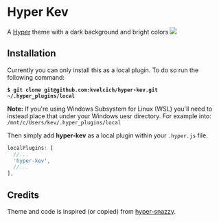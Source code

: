 # Hyper Kev
A [Hyper](https://hyper.is) theme with a dark background and bright colors
![](screenshot.png)

## Installation
Currently you can only install this as a local plugin. To do so run the 
following command:

**`$ git clone git@github.com:kvelcich/hyper-kev.git ~/.hyper_plugins/local`**

**Note:** If you're using Windows Subsystem for Linux (WSL) you'll need to instead
place that under your Windows uesr directory. For example into:
`/mnt/c/Users/kev/.hyper_plugins/local`

Then simply add **hyper-kev** as a local plugin within your `.hyper.js` file.
```javascript
localPlugins: [
  //...
  'hyper-kev',
  //...
],
```

## Credits
Theme and code is inspired (or copied) from [hyper-snazzy](https://github.com/sindresorhus/hyper-snazzy).

